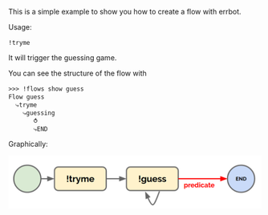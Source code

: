 This is a simple example to show you how to create a flow with errbot.

Usage:

```
!tryme
```

It will trigger the guessing game.

You can see the structure of the flow with
```
>>> !flows show guess
Flow guess
  ⤷tryme
    ⤷guessing
       ⥀
       ⤷END
```

Graphically:

![Flow](guess.png)


